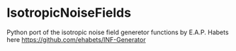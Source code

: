 # IsotropicNoiseFields

Python port of the isotropic noise field generetor functions by E.A.P. Habets
here https://github.com/ehabets/INF-Generator

